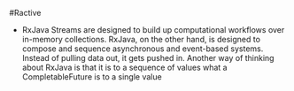 #Ractive

- RxJava 
Streams are designed to build up computational workflows over in-memory collections. RxJava, on the other hand,
is designed to compose and sequence asynchronous and event-based systems. Instead
of pulling data out, it gets pushed in. Another way of thinking about RxJava is that it is
to a sequence of values what a CompletableFuture is to a single value
